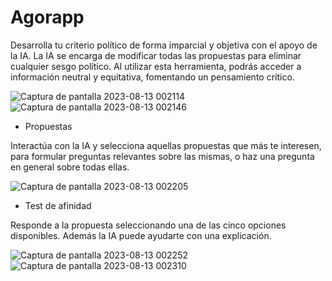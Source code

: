 # Agorapp

Desarrolla tu criterio político de forma imparcial y objetiva con el apoyo de la IA.
La IA se encarga de modificar todas las propuestas para eliminar cualquier sesgo político. Al utilizar esta herramienta, podrás acceder a información neutral y equitativa, fomentando un pensamiento crítico.

![Captura de pantalla 2023-08-13 002114](https://github.com/muquifuler/Agorapp/assets/57547835/80760e28-2213-4873-93a2-c6d09e9f1320)
![Captura de pantalla 2023-08-13 002146](https://github.com/muquifuler/Agorapp/assets/57547835/655ddf99-1186-44a8-855a-d77157fcfb2b)

- Propuestas

Interactúa con la IA y selecciona aquellas propuestas que más te interesen, para formular preguntas relevantes sobre las mismas, o haz una pregunta en general sobre todas ellas.

![Captura de pantalla 2023-08-13 002205](https://github.com/muquifuler/Agorapp/assets/57547835/5b08b53f-7ae1-4c1a-8969-1fc4fa22bb9b)

- Test de afinidad

Responde a la propuesta seleccionando una de las cinco opciones disponibles. Además la IA puede ayudarte con una explicación.

![Captura de pantalla 2023-08-13 002252](https://github.com/muquifuler/Agorapp/assets/57547835/642418a9-7367-4bb1-bb3c-3a8c1656978e)
![Captura de pantalla 2023-08-13 002310](https://github.com/muquifuler/Agorapp/assets/57547835/168bee42-0f50-44b5-bf48-524e709daffa)


